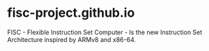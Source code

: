 # fisc-project.github.io
FISC - Flexible Instruction Set Computer - Is the new Instruction Set Architecture inspired by ARMv8 and x86-64.
